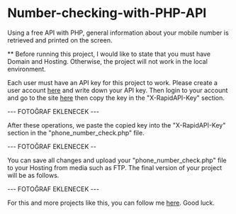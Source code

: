 # Number-checking-with-PHP-API
Using a free API with PHP, general information about your mobile number is retrieved and printed on the screen.

** Before running this project, I would like to state that you must have Domain and Hosting. Otherwise, the project will not work in the local environment.

Each user must have an API key for this project to work. Please create a user account <a href="https://rapidapi.com/">here</a> and write down your API key.
Then login to your account and go to the site <a href="https://rapidapi.com/larroyouy70/api/phonenumbervalidatefree/">here</a> then copy the key in the "X-RapidAPI-Key" section.

--- FOTOĞRAF EKLENECEK ---

After these operations, we paste the copied key into the "X-RapidAPI-Key" section in the "phone_number_check.php" file.

--- FOTOĞRAF EKLENECEK --

You can save all changes and upload your "phone_number_check.php" file to your Hosting from media such as FTP. The final version of your project will be as follows.

--- FOTOĞRAF EKLENECEK ---

For this and more projects like this, you can follow me <a href="https://github.com/ycanga">here</a>. Good luck.
